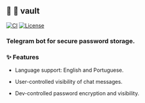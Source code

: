 ## :hamster: :closed_lock_with_key: **vault**

[![CI][ci-shield]][ci-url]
[![License][license-shield]][license-url]

### Telegram bot for secure password storage.

### :sparkles: Features

- Language support: English and Portuguese.

- User-controlled visibility of chat messages.

- Dev-controlled password encryption and visibility.

<!-- MARKDOWN LINKS -->

[ci-shield]: https://img.shields.io/github/actions/workflow/status/tensorush/vault/ci.yaml?branch=main&style=for-the-badge&logo=github&label=CI&labelColor=black
[ci-url]: https://github.com/tensorush/vault/blob/main/.github/workflows/ci.yaml
[license-shield]: https://img.shields.io/github/license/tensorush/vault.svg?style=for-the-badge&labelColor=black
[license-url]: https://github.com/tensorush/vault/blob/main/LICENSE.md
